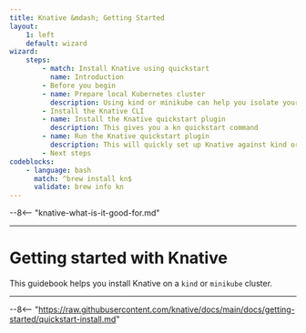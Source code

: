 ```yaml
---
title: Knative &mdash; Getting Started
layout:
    1: left
    default: wizard
wizard:
    steps:
        - match: Install Knative using quickstart
          name: Introduction
        - Before you begin
        - name: Prepare local Kubernetes cluster
          description: Using kind or minikube can help you isolate your Knative learning experiments.
        - Install the Knative CLI
        - name: Install the Knative quickstart plugin
          description: This gives you a kn quickstart command
        - name: Run the Knative quickstart plugin
          description: This will quickly set up Knative against kind or minikube
        - Next steps
codeblocks:
    - language: bash
      match: ^brew install kn$
      validate: brew info kn
---
```


--8<-- "knative-what-is-it-good-for.md"

---

# Getting started with Knative

This guidebook helps you install Knative on a `kind` or `minikube` cluster.

---

--8<-- "https://raw.githubusercontent.com/knative/docs/main/docs/getting-started/quickstart-install.md"

<!-- This is a demonstration of including unmodified markdown content, and overlaying a wizard -->
